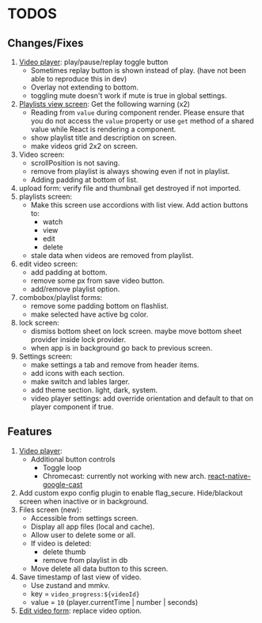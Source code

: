 # TODOS

## Changes/Fixes

1. [Video player](components/video-player.tsx): play/pause/replay toggle button
   - Sometimes replay button is shown instead of play. (have not been able to reproduce this in dev)
   - Overlay not extending to bottom.
   - toggling mute doesn't work if mute is true in global settings.
2. [Playlists view screen](<app/(modals)/playlists/view/[id].tsx>): Get the following warning (x2)
   - Reading from `value` during component render. Please ensure that you do not access the `value` property or use `get` method of a shared value while React is rendering a component.
   - show playlist title and description on screen.
   - make videos grid 2x2 on screen.
3. Video screen:
   - scrollPosition is not saving.
   - remove from playlist is always showing even if not in playlist.
   - Adding padding at bottom of list.
4. upload form: verify file and thumbnail get destroyed if not imported.
5. playlists screen:
   - Make this screen use accordions with list view. Add action buttons to:
      - watch
      - view
      - edit
      - delete
   - stale data when videos are removed from playlist.
6. edit video screen:
   - add padding at bottom.
   - remove some px from save video button.
   - add/remove playlist option.
7. combobox/playlist forms:
   - remove some padding bottom on flashlist.
   - make selected have active bg color.
8. lock screen:
   - dismiss bottom sheet on lock screen. maybe move bottom sheet provider inside lock provider.
   - when app is in background go back to previous screen.
9. Settings screen:
   - make settings a tab and remove from header items.
   - add icons with each section.
   - make switch and lables larger.
   - add theme section. light, dark, system.
   - video player settings: add override orientation and default to that on player component if true.

## Features

1. [Video player](components/video-player.tsx):
   - Additional button controls
     - Toggle loop
     - Chromecast: currently not working with new arch. [react-native-google-cast](https://react-native-google-cast.github.io/docs/components/CastButton)
2. Add custom expo config plugin to enable flag_secure. Hide/blackout screen when inactive or in background.
3. Files screen (new):
   - Accessible from settings screen.
   - Display all app files (local and cache).
   - Allow user to delete some or all.
   - If video is deleted:
     - delete thumb
     - remove from playlist in db
   - Move delete all data button to this screen.
4. Save timestamp of last view of video.
   - Use zustand and mmkv.
   - key = `video_progress:${videoId}`
   - value = `10` (player.currentTime | number | seconds)
5. [Edit video form](components/forms/edit-video.tsx): replace video option.
